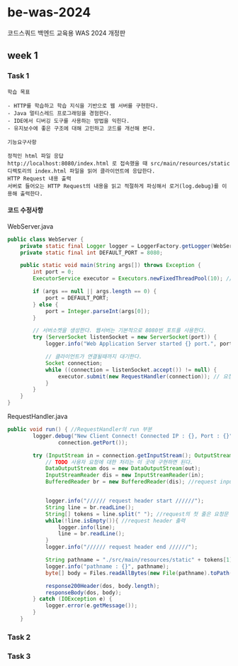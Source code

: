 # be-was-2024
코드스쿼드 백엔드 교육용 WAS 2024 개정판

## week 1

### Task 1
    학습 목표

    - HTTP를 학습하고 학습 지식을 기반으로 웹 서버를 구현한다.
    - Java 멀티스레드 프로그래밍을 경험한다.
    - IDE에서 디버깅 도구를 사용하는 방법을 익힌다.
    - 유지보수에 좋은 구조에 대해 고민하고 코드를 개선해 본다.

    기능요구사항
    
    정적인 html 파일 응답
    http://localhost:8080/index.html 로 접속했을 때 src/main/resources/static 디렉토리의 index.html 파일을 읽어 클라이언트에 응답한다.
    HTTP Request 내용 출력
    서버로 들어오는 HTTP Request의 내용을 읽고 적절하게 파싱해서 로거(log.debug)를 이용해 출력한다.

#### 코드 수정사항
WebServer.java
```java
public class WebServer {
    private static final Logger logger = LoggerFactory.getLogger(WebServer.class);
    private static final int DEFAULT_PORT = 8080;

    public static void main(String args[]) throws Exception {
        int port = 0;
        ExecutorService executor = Executors.newFixedThreadPool(10); // thread 갯수 제한을 위한 thread pool

        if (args == null || args.length == 0) {
            port = DEFAULT_PORT;
        } else {
            port = Integer.parseInt(args[0]);
        }

        // 서버소켓을 생성한다. 웹서버는 기본적으로 8080번 포트를 사용한다.
        try (ServerSocket listenSocket = new ServerSocket(port)) {
            logger.info("Web Application Server started {} port.", port);

            // 클라이언트가 연결될때까지 대기한다.
            Socket connection;
            while ((connection = listenSocket.accept()) != null) {
                executor.submit(new RequestHandler(connection)); // 요청이 올 시에 executor queue에 작업 추가
            }
        }
    }
}
```

RequestHandler.java
```java
public void run() { //RequestHandler의 run 부분
        logger.debug("New Client Connect! Connected IP : {}, Port : {}", connection.getInetAddress(),
                connection.getPort());

        try (InputStream in = connection.getInputStream(); OutputStream out = connection.getOutputStream()) {
            // TODO 사용자 요청에 대한 처리는 이 곳에 구현하면 된다.
            DataOutputStream dos = new DataOutputStream(out);
            InputStreamReader dis = new InputStreamReader(in);
            BufferedReader br = new BufferedReader(dis); //request input 받아오기


            logger.info("////// request header start //////");
            String line = br.readLine();
            String[] tokens = line.split(" "); //request의 첫 줄은 요청문 (GET index.html HTTP/1.1)
            while(!line.isEmpty()){ //request header 출력
                logger.info(line);
                line = br.readLine();
            }
            logger.info("////// request header end //////");

            String pathname = "./src/main/resources/static" + tokens[1];
            logger.info("pathname : {}", pathname);
            byte[] body = Files.readAllBytes(new File(pathname).toPath());

            response200Header(dos, body.length);
            responseBody(dos, body);
        } catch (IOException e) {
            logger.error(e.getMessage());
        }
    }
```
### Task 2



### Task 3